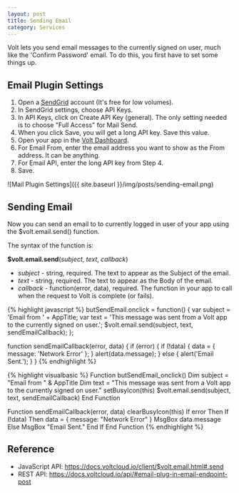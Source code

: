 ```yaml
---
layout: post
title: Sending Email
category: Services
---
```


Volt lets you send email messages to the currently signed on user, much like the 'Confirm Password' email. To do this, you first have to set some things up.

## Email Plugin Settings

1. Open a [SendGrid](http://sendgrid.com/) account (It's free for low volumes).
2. In SendGrid settings, choose API Keys.
3. In API Keys, click on Create API Key (general). The only setting needed is to choose "Full Access" for Mail Send.
4. When you click Save, you will get a long API key. Save this value.
5. Open your app in the [Volt Dashboard](https://dashboard.voltcloud.io/).
6. For Email From, enter the email address you want to show as the From address. It can be anything.
7. For Email API, enter the long API key from Step 4.
8. Save.

![Mail Plugin Settings]({{ site.baseurl }}/img/posts/sending-email.png)

## Sending Email

Now you can send an email to to currently logged in user of your app using the $volt.email.send() function.

The syntax of the function is:

**$volt.email.send**(*subject*, *text*, *callback*)

* *subject* - string, required. The text to appear as the Subject of the email.
* *text* - string, required. The text to appear as the Body of the email.
* *callback* - function(error, data), required. The function in your app to call when the request to Volt is complete (or fails).

<div class="code-tabs" data-languages="JavaScript,BASIC">

{% highlight javascript %}
butSendEmail.onclick = function() {
  var subject = 'Email from ' + AppTitle;
  var text = 'This message was sent from a Volt app to the currently signed on user.';
  $volt.email.send(subject, text, sendEmailCallback);
};

function sendEmailCallback(error, data) {
  if (error) {
    if (!data) {
      data = { message: 'Network Error' };
    }
    alert(data.message);
  } else {
    alert('Email Sent.');
  }
}
{% endhighlight %}

{% highlight visualbasic %}
Function butSendEmail_onclick()
  Dim subject = "Email from " & AppTitle
  Dim text = "This message was sent from a Volt app to the currently signed on user."
  setBusyIcon(this)
  $volt.email.send(subject, text, sendEmailCallback)
End Function

Function sendEmailCallback(error, data)
  clearBusyIcon(this)
  If error Then
    If (!data) Then data = { message: "Network Error" }
    MsgBox data.message
  Else
    MsgBox "Email Sent."
  End If
End Function
{% endhighlight %}

</div>

## Reference

* JavaScript API: <https://docs.voltcloud.io/client/$volt.email.html#.send>
* REST API: <https://docs.voltcloud.io/api/#email-plug-in-email-endpoint-post>
